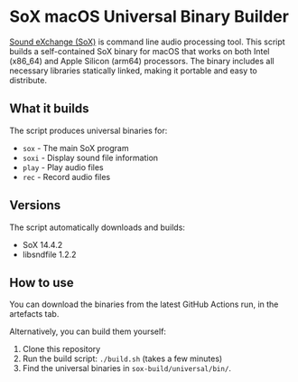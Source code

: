 # SoX macOS Universal Binary Builder

[Sound eXchange (SoX)](https://en.wikipedia.org/wiki/SoX) is command line audio processing tool. This script builds a self-contained SoX binary for macOS that works on both Intel (x86_64) and Apple Silicon (arm64) processors. The binary includes all necessary libraries statically linked, making it portable and easy to distribute.

## What it builds

The script produces universal binaries for:
- `sox` - The main SoX program
- `soxi` - Display sound file information
- `play` - Play audio files
- `rec` - Record audio files

## Versions

The script automatically downloads and builds:
- SoX 14.4.2
- libsndfile 1.2.2

## How to use

You can download the binaries from the latest GitHub Actions run, in the artefacts tab.

Alternatively, you can build them yourself:

1. Clone this repository
2. Run the build script: `./build.sh` (takes a few minutes)
3. Find the universal binaries in `sox-build/universal/bin/`.
